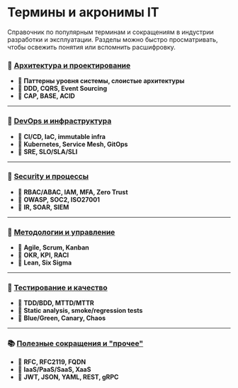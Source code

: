 # Термины и акронимы IT

Справочник по популярным терминам и сокращениям в индустрии разработки и эксплуатации. Разделы можно быстро просматривать, чтобы освежить понятия или вспомнить расшифровку.

### 🧩 [Архитектура и проектирование](./architecture.md)

* 📌  **Паттерны уровня системы, слоистые архитектуры**
* 📌  **DDD, CQRS, Event Sourcing**
* 📌  **CAP, BASE, ACID**

***

### 🚀 [DevOps и инфраструктура](./devops.md)

* 📌  **CI/CD, IaC, immutable infra**
* 📌  **Kubernetes, Service Mesh, GitOps**
* 📌  **SRE, SLO/SLA/SLI**

***

### 🔐 [Security и процессы](./security.md)

* 📌  **RBAC/ABAC, IAM, MFA, Zero Trust**
* 📌  **OWASP, SOC2, ISO27001**
* 📌  **IR, SOAR, SIEM**

***

### 🧠 [Методологии и управление](./processes.md)

* 📌  **Agile, Scrum, Kanban**
* 📌  **OKR, KPI, RACI**
* 📌  **Lean, Six Sigma**

***

### 🧪 [Тестирование и качество](./testing-quality.md)

* 📌  **TDD/BDD, MTTD/MTTR**
* 📌  **Static analysis, smoke/regression tests**
* 📌  **Blue/Green, Canary, Chaos**

***

### 📚 [Полезные сокращения и "прочее"](./misc.md)

* 📌  **RFC, RFC2119, FQDN**
* 📌  **IaaS/PaaS/SaaS, XaaS**
* 📌  **JWT, JSON, YAML, REST, gRPC**
